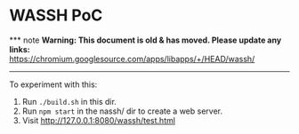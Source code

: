 # WASSH PoC

*** note
**Warning: This document is old & has moved.  Please update any links:**<br>
https://chromium.googlesource.com/apps/libapps/+/HEAD/wassh/
***

To experiment with this:

1. Run `./build.sh` in this dir.
2. Run `npm start` in the nassh/ dir to create a web server.
3. Visit http://127.0.0.1:8080/wassh/test.html
